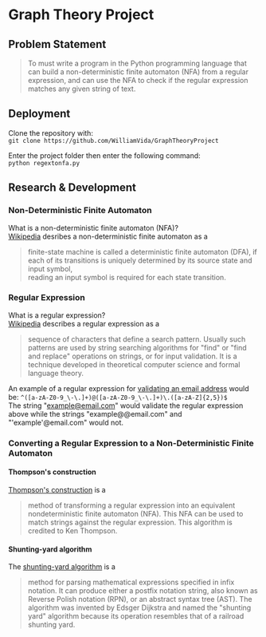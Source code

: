 # Graph Theory Project

## Problem Statement
>To must write a program in the Python programming language that can build a non-deterministic finite automaton (NFA) from a regular expression, and can use the NFA to check if the regular expression matches any given string of text.

## Deployment
Clone the repository with:<br/>
``` git clone https://github.com/WilliamVida/GraphTheoryProject ```

Enter the project folder then enter the following command:<br/>
``` python regextonfa.py ```

## Research & Development
### Non-Deterministic Finite Automaton
What is a non-deterministic finite automaton (NFA)?<br/>
[Wikipedia](https://en.wikipedia.org/wiki/Nondeterministic_finite_automaton) desribes a non-deterministic finite automaton as a
> finite-state machine is called a deterministic finite automaton (DFA), if  
each of its transitions is uniquely determined by its source state and input symbol,  
reading an input symbol is required for each state transition.

### Regular Expression
What is a regular expression?<br/>
[Wikipedia](https://en.wikipedia.org/wiki/Regular_expression) describes a regular expression as a 
> sequence of characters that define a search pattern. Usually such patterns are used by string searching algorithms for "find" or "find and replace" operations on strings, or for input validation. It is a technique developed in theoretical computer science and formal language theory. 

An example of a regular expression for [validating an email address](https://www.geeksforgeeks.org/write-regular-expressions/
) would be:
``` ^([a-zA-Z0-9_\-\.]+)@([a-zA-Z0-9_\-\.]+)\.([a-zA-Z]{2,5})$ ```<br/>
The string "example@email.com" would validate the regular expression above while the strings "example@@email.com" and "'example'@email.com" would not.

### Converting a Regular Expression to a Non-Deterministic Finite Automaton
#### Thompson's construction
[Thompson's construction](https://en.wikipedia.org/wiki/Thompson%27s_construction) is a
> method of transforming a regular expression into an equivalent nondeterministic finite automaton (NFA). This NFA can be used to match strings against the regular expression. This algorithm is credited to Ken Thompson.

#### Shunting-yard algorithm
The [shunting-yard algorithm](https://en.wikipedia.org/wiki/Shunting-yard_algorithm) is a 
> method for parsing mathematical expressions specified in infix notation. It can produce either a postfix notation string, also known as Reverse Polish notation (RPN), or an abstract syntax tree (AST). The algorithm was invented by Edsger Dijkstra and named the "shunting yard" algorithm because its operation resembles that of a railroad shunting yard.
